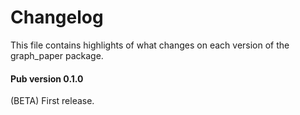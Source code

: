 # Changelog

This file contains highlights of what changes on each version of the
graph_paper package.

#### Pub version 0.1.0

(BETA) First release.